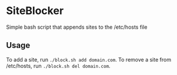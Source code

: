 # SiteBlocker
Simple bash script that appends sites to the /etc/hosts file

## Usage
To add a site, run `./block.sh add domain.com`. To remove a site from /etc/hosts, run `./block.sh del domain.com`. 
